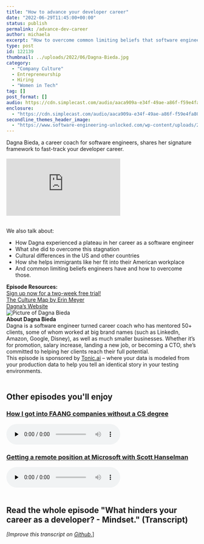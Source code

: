 ```yaml
---
title: "How to advance your developer career"
date: "2022-06-29T11:45:00+00:00"
status: publish
permalink: /advance-dev-career
author: michaela
excerpt: "How to overcome common limiting beliefs that software engineers have."
type: post
id: 122139
thumbnail: ../uploads/2022/06/Dagna-Bieda.jpg
category:
  - "Company Culture"
  - Entrepreneurship
  - Hiring
  - "Women in Tech"
tag: []
post_format: []
audio: https://cdn.simplecast.com/audio/aaca909a-e34f-49ae-a86f-f59e4fa807f0/episodes/976b6107-6a6b-4ad8-80f9-2cb521600f54/audio/1982ddf3-a565-4fc0-93ca-2962ae6e87c4/default_tc.mp3
enclosure:
  - "https://cdn.simplecast.com/audio/aaca909a-e34f-49ae-a86f-f59e4fa807f0/episodes/976b6107-6a6b-4ad8-80f9-2cb521600f54/audio/1982ddf3-a565-4fc0-93ca-2962ae6e87c4/default_tc.mp3\n28710994\naudio/mpeg\na:2:{s:8:\"duration\";s:8:\"00:29:54\";s:8:\"explicit\";s:1:\"0\";}"
secondline_themes_header_image:
  - "https://www.software-engineering-unlocked.com/wp-content/uploads/2022/06/Dagna-Bieda-SE-Unlocked.jpg"
---
```


<div class="episode-about">
Dagna Bieda, a career coach for software engineers, shares her signature framework to fast-track your developer career.
<br/> <br/> 
<div class="video-container">
<iframe class="video" src="https://www.youtube-nocookie.com/embed/HzXc6isq_5U" title="YouTube video player" frameborder="0" allow="accelerometer; autoplay; clipboard-write; encrypted-media; gyroscope; picture-in-picture" allowfullscreen></iframe>
</div>

<br/>We also talk about:

<ul>
<li> How Dagna experienced a plateau in her career as a software engineer</li>
<li> What she did to overcome this stagnation</li>
<li> Cultural differences in the US and other countries</li>
<li> How she helps immigrants like her fit into their American workplace</li>
<li> And common limiting beliefs engineers have and how to overcome those.</li>
</ul>
</div>
<div class=" episode-links">
<b>Episode Resources:</b><br/>
<a href="https://www.tonic.ai/">Sign up now for a two-week free trial!</a><br/>
<a href="https://erinmeyer.com/books/the-culture-map/">The Culture Map by Erin Meyer</a><br/>
<a href="https://www.themindfuldev.com/">Dagna’s Website</a><br/>
</div>

<div class="row pt-2 align-items-center">
<div class="col-4 guest-picture">
<img src="../uploads/2022/06/Dagna-Bieda.jpg" alt="Picture of Dagna Bieda"/>
</div>
<div class="col-8 guest-about">
<b>About Dagna Bieda</b><br/>
Dagna is a software engineer turned career coach who has mentored 50+ clients, some of whom worked at big brand names (such as LinkedIn, Amazon, Google, Disney), as well as much smaller businesses. Whether it’s for promotion, salary increase, landing a new job, or becoming a CTO, she’s committed to helping her clients reach their full potential.
</div>
</div>

<div class="sponsorship">
This episode is sponsored by <a href="https://www.tonic.ai/?ref=se-unlocked">Tonic.ai</a> – where your data is modeled from your production data to help you tell an identical story in your testing environments.
</div> 
<br/>
<div>
  <h2>Other episodes you'll enjoy</h2>
    <div class="row-md-6">
      <div class="row g-0 border rounded overflow-hidden flex-md-row mb-4 shadow-sm h-md-250 position-relative">
          <div class="col p-4 d-flex flex-column position-static">
            <h3 class="mb-0"><a href="https://software-engineering-unlocked.com/faang-job-without-cs-degree/">How I got into FAANG companies without a CS degree</a></h3>
  <audio controls preload="none">
                <source src="https://cdn.simplecast.com/audio/aaca909a-e34f-49ae-a86f-f59e4fa807f0/episodes/2ec3af9e-9a17-4ccd-95df-0e9b1a03ecc6/audio/66ec2bf9-b1d0-4ae3-868e-9017bb8cc4ee/default_tc.mp3" />
              </audio>
          </div>
        </div>
      </div>
    <div class="row-md-6">
      <div class="row g-0 border rounded overflow-hidden flex-md-row mb-4 shadow-sm h-md-250 position-relative">
          <div class="col p-4 d-flex flex-column position-static">
            <h3 class="mb-0"><a href="https://software-engineering-unlocked.com/episode-2-scott-hanselman/">Getting a remote position at Microsoft with Scott Hanselman</a></h3>
  <audio controls preload="none">
                <source src="https://cdn.simplecast.com/audio/aaca90/aaca909a-e34f-49ae-a86f-f59e4fa807f0/b94c57a5-9afe-4853-be2f-b4d147fb62bf/scott_episode2_ready_tc.mp3" />
              </audio>
          </div>
        </div>
      </div>
</div>
<br/>

## Read the whole episode "What hinders your career as a developer? - Mindset." (Transcript)

_\[Improve this transcript on [Github](https://github.com/mgreiler/se-unlocked/tree/master/Transcripts)_[.](https://github.com/mgreiler/se-unlocked/tree/master/Transcripts)\]
